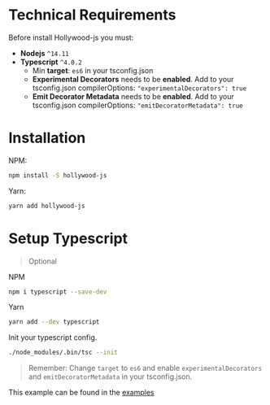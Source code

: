# Technical Requirements

Before install Hollywood-js you must:
- **Nodejs** `^14.11`
- **Typescript** `^4.0.2`
  - Min **target**: `es6` in your tsconfig.json
  - **Experimental Decorators** needs to be **enabled**. Add to your tsconfig.json compilerOptions: `"experimentalDecorators": true`
  - **Emit Decorator Metadata** needs to be **enabled**. Add to your tsconfig.json compilerOptions: `"emitDecoratorMetadata": true`

# Installation

NPM:

```bash
npm install -S hollywood-js
```
Yarn:

```bash
yarn add hollywood-js
```

# Setup Typescript

> Optional

NPM
```bash 
npm i typescript --save-dev
```

Yarn
```bash 
yarn add --dev typescript
```

Init your typescript config.

```bash
./node_modules/.bin/tsc --init
```

> Remember: Change `target` to `es6` and enable `experimentalDecorators` and `emitDecoratorMetadata` in your tsconfig.json.

This example can be found in the [examples](https://github.com/jorge07/hollywood/tree/master/examples/guide/shared=module)
